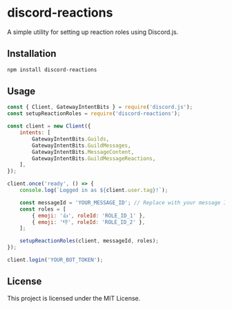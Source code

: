 # discord-reactions

A simple utility for setting up reaction roles using Discord.js.

## Installation

```bash
npm install discord-reactions
```

## Usage

```javascript
const { Client, GatewayIntentBits } = require('discord.js');
const setupReactionRoles = require('discord-reactions');

const client = new Client({
    intents: [
        GatewayIntentBits.Guilds,
        GatewayIntentBits.GuildMessages,
        GatewayIntentBits.MessageContent,
        GatewayIntentBits.GuildMessageReactions,
    ],
});

client.once('ready', () => {
    console.log(`Logged in as ${client.user.tag}!`);

    const messageId = 'YOUR_MESSAGE_ID'; // Replace with your message ID
    const roles = [
        { emoji: '👍', roleId: 'ROLE_ID_1' },
        { emoji: '👎', roleId: 'ROLE_ID_2' },
    ];

    setupReactionRoles(client, messageId, roles);
});

client.login('YOUR_BOT_TOKEN');
```

## License

This project is licensed under the MIT License.